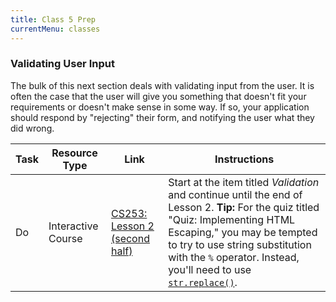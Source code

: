 ```yaml
---
title: Class 5 Prep
currentMenu: classes
---
```


### Validating User Input

The bulk of this next section deals with validating input from the user. It is often the case that the user will give you something that doesn't fit your requirements or doesn't make sense in some way. If so, your application should respond by "rejecting" their form, and notifying the user what they did wrong.

Task | Resource Type | Link | Instructions
|----|---------------|------|-------------|
Do | Interactive Course | [CS253: Lesson 2 (second half)][lesson-2] | Start at the item titled *Validation* and continue until the end of Lesson 2. **Tip:** For the quiz titled "Quiz: Implementing HTML Escaping," you may be tempted to try to use string substitution with the `%` operator. Instead, you'll need to use [`str.replace()`](https://docs.python.org/2/library/stdtypes.html?highlight=str.replace#str.replace).


[lesson-2]: https://classroom.udacity.com/courses/cs253/lessons/48736183/concepts/3150565890923#
